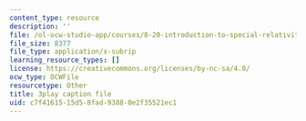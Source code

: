 ```yaml
---
content_type: resource
description: ''
file: /ol-ocw-studio-app/courses/8-20-introduction-to-special-relativity-january-iap-2021/c7f4161515d58fad93880e2f35521ec1_Pas_hfAna28.srt
file_size: 8377
file_type: application/x-subrip
learning_resource_types: []
license: https://creativecommons.org/licenses/by-nc-sa/4.0/
ocw_type: OCWFile
resourcetype: Other
title: 3play caption file
uid: c7f41615-15d5-8fad-9388-0e2f35521ec1
---
```

